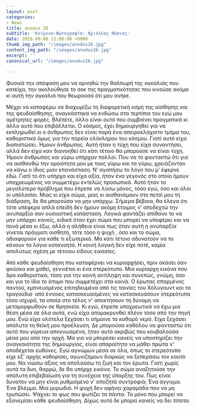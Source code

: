 ```yaml
---
layout: post
categories:
- News
title: anodus 26
subtitle: 'Κείμενο-Φωτογραφία: Αχιλλέας Νάσιος'
date: 2020-09-08 22:00:00 +0000
thumb_img_path: "/images/anodus26.jpg"
content_img_path: "/images/anodus26.jpg"
excerpt: ''
canonical_url: "/images/anodus26.jpg"

---
```

Φυσικά την απόφαση μου να αρνηθώ την θαλπωρή της αγκαλιάς που κατείχα, την ακολούθησε το σοκ της πραγματικότητας που κινούσε ακόμα κι αυτή την αγκαλιά που θεωρούσα ότι μου ανήκε. 

Μέχρι να καταφέρω να διαχωρίζω τη διαφορετική οσμή της αίσθησης και της ψευδαίσθησης, αναγκάστηκα να ενδώσω στα τερτίπια του εγώ μου αμέτρητες φορές. Βλέπετε, άλλο είναι αυτό που συμβαίνει πραγματικά κι άλλο αυτό που επιβάλλεται. Ο κόσμος, έχει δημιουργηθεί για να εκπληρωθεί κι ο άνθρωπος δεν είναι παρά ένα απειροελάχιστο τμήμα του, καθοριστικό όμως για την πορεία ολόκληρου του κόσμου. Γιατί αυτό είχα διαπιστώσει. Ήμουν άνθρωπος. Αυτή ήταν η τύχη που είχα συναντήσει, αλλά δεν είχα καν διανοηθεί ότι κάτι τέτοιο θα μπορούσε να είναι τύχη. Ήμουν άνθρωπος και γύρω υπήρχαν πολλοί. Που να το φανταστώ ότι για να αισθανθώ την ομοιότητα μου με τους γύρω και τα γύρω, χρειάζονταν να κάνω ο ίδιος μιαν επανάσταση. Ν’ αγαπήσω το λόγο που μ’ έφερνε εδώ. Γιατί το ότι υπήρχα και είχα αξία, ήταν ένα γεγονός στο οποίο ήμουν υποχρεωμένος να συμμετέχω εντελώς προσωπικά. Αυτό ήταν το μεγαλύτερο πρόβλημα που έπρεπε να λύσω μόνος, τόσο εγώ, όσο και όλοι οι υπόλοιποι. Μιας κι είχα σώμα, μιας κι αισθανόμουν στο πετσί μου τη διάδραση, δε θα μπορούσα να μην υπάρχω. Σήμερα βέβαια, θα έλεγα ότι τότε υπέφερα απλά επειδή δεν ήμουν ακόμη έτοιμος ν’ αποδεχτώ την ανυπαρξία σαν ουσιαστική κατάσταση. Λογικά φαντάζει απίθανο το να μην υπάρχει κανείς, ειδικά όταν έχει σώμα που μπορεί να υποφέρει και να πονά μέσα κι έξω, αλλά η αλήθεια είναι πως όταν αυτή η ανυπαρξία γίνεται πράγματι αισθητή, τότε τόσο η ψυχή , όσο και το σώμα, αδιαφορούν για κάθε τι εξωτερικό. Μα κάτι τέτοιο αδυνατούν να το κάνουν τα λόγια κατανοητό. Η κοινή λογική δεν είχε ποτέ, καμία απολύτως σχέση με τέτοιου είδους εικασίες. 

Από κάθε ψευδαίσθηση που καταφέρνει να κυριαρχήσει, πριν σκάσει σαν φούσκα και χαθεί, γεννιέται κι ένα στερεότυπο. Μια κυρίαρχη εικόνα που δρα καθοριστικά, τόσο για την κοινή αντίληψη και συνεπώς, γνώμη, όσο και για το ίδιο το άτομο που συμμετέχει στα κοινά. Ο έρωτας σπαρμένος παντού, εμπνευσμένος επιτηδευμένα  από τις ταινίες του Χόλυγουντ και τα τραγούδια· από έννοιες κατασκευασμένες να κατασκευάσουν στερεότυπα τόσο ισχυρά, τα οποία στο τέλος ν' αποκτήσουν τη δύναμη να μεταμορφωθούν σε θρησκεία. Κι εγώ, έπρεπε υποχρεωτικά να έχω μια θέση  μέσα σε όλα αυτά, ενώ είχα απομακρυνθεί πλέον τόσο από την πηγή μου. Ενώ είχα ολότελα ξεχάσει τι σήμαινε το καθαρό νερό. Είχα ξεχάσει απόλυτα τη θεϊκή μου προέλευση. Δε μπορούσα καθόλου να φανταστώ ότι αυτό που γύρευα απογνωσμένα, ήταν αυτό ακριβώς που κουβαλούσα μέσα μου από την αρχή. Μα για να μπορέσει κανείς να υποστηρίξει την αναγκαιότητα της δημιουργίας, είναι απαραίτητο να μάθει πρώτα ν’ αποδέχεται ευθύνες. Εγώ αγνώμων μέσα σε όλα, όπως το στερεότυπο είχε εξ’ αρχής καθορίσει, αγωνιζόμουν διαρκώς να ξεπεράσω τον εαυτό μου. Να νιώσω άξιος να απολαύσω τη ζωή και τον έρωτα. Γιατί χωρίς αυτά τα δυο, θαρρώ, δε θα υπήρχε εικόνα. Το σώμα αναζητούσε την απόλυτη επιβεβαίωση για τη συνέχεια της ύπαρξης του. Πως είναι δυνατόν να μην είναι ρυθμισμένο ν’ αποζητά συντροφιά; Ένα άγγιγμα. Ένα βλέμμα. Μια μυρωδιά. Η ψυχή δεν αφήνει χαραμάδα που να μη τρυπώσει. Ψάχνει το φως που φωτίζει τα πάντα. Το μόνο που μπορεί να εξανεμίσει κάθε ψευδαίσθηση. Δίχως αυτό δε μπορεί κανείς να δει τίποτα. 